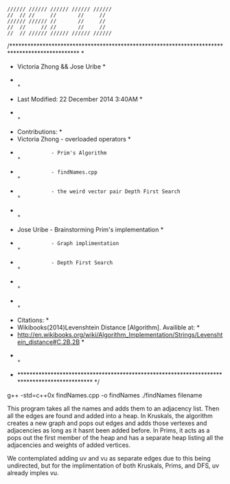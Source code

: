     ////// ////// ////// ////// ////// 
    //  // //     //       //     //
    ////// ////// //       //     //
    //  //     // //       //     //
    //  // ////// ////// ////// //////

/*********************************************************************************************** *
 * Victoria Zhong && Jose Uribe                                                                  *
 *                                                                                               *
 * Last Modified: 22 December 2014 3:40AM                                                        *
 *                                                                                               *
 * Contributions:                                                                                *
 * Victoria Zhong - overloaded operators                                                         *
 *                - Prim's Algorithm                                                             *
 *                - findNames.cpp                                                                *
 *                - the weird vector pair Depth First Search                                     *
 *                                                                                               *
 * Jose Uribe     - Brainstorming Prim's implementation                                          *     
 *                - Graph implimentation                                                         *
 *                - Depth First Search                                                           *
 *                                                                                               *
 *                                                                                               * 
 * Citations:                                                                                    *
 * Wikibooks(2014)Levenshtein Distance [Algorithm]. Availible at:                                *
 *  http://en.wikibooks.org/wiki/Algorithm_Implementation/Strings/Levenshtein_distance#C.2B.2B   *
 *                                                                                               *
 * ********************************************************************************************* */

g++ -std=c++0x findNames.cpp -o findNames
./findNames filename

This program takes all the names and adds them to an adjacency list. Then all the edges are found
and added into a heap. In Kruskals, the algorithm creates a new graph and pops out edges and adds
those vertexes and adjacencies as long as it hasnt been added before. In Prims, it acts as a 
pops out the first member of the heap and has a separate heap listing all the adjacencies and 
weights of added vertices.

We contemplated adding uv and vu as separate edges due to this being undirected, but for the 
implimentation of both Kruskals, Prims, and DFS, uv already imples vu.
